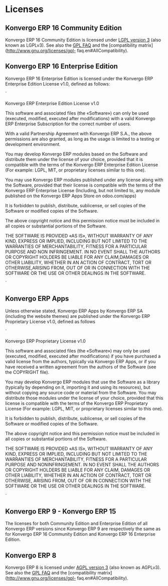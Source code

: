# Licenses

## Konvergo ERP 16 Community Edition

Konvergo ERP 16 Community Edition is licensed under [LGPL version
3](http://www.gnu.org/licenses/lgpl-3.0.en) (also known as LGPLv3). See
also the [GPL FAQ](http://www.gnu.org/licenses/gpl-faq.en) and the
[compatibility matrix](http://www.gnu.org/licenses/gpl-
faq.en#AllCompatibility).

## Konvergo ERP 16 Enterprise Edition

Konvergo ERP 16 Enterprise Edition is licensed under the Konvergo ERP Enterprise Edition
License v1.0, defined as follows:

`

Konvergo ERP Enterprise Edition License v1.0

This software and associated files (the «Software») can only be used
(executed, modified, executed after modifications) with a valid Konvergo ERP
Enterprise Subscription for the correct number of users.

With a valid Partnership Agreement with Konvergo ERP S.A., the above permissions are
also granted, as long as the usage is limited to a testing or development
environment.

You may develop Konvergo ERP modules based on the Software and distribute them under
the license of your choice, provided that it is compatible with the terms of
the Konvergo ERP Enterprise Edition License (For example: LGPL, MIT, or proprietary
licenses similar to this one).

You may use Konvergo ERP modules published under any license along with the Software,
provided that their license is compatible with the terms of the Konvergo ERP
Enterprise License (Including, but not limited to, any module published on the
Konvergo ERP Apps Store on odoo.com/apps)

It is forbidden to publish, distribute, sublicense, or sell copies of the
Software or modified copies of the Software.

The above copyright notice and this permission notice must be included in all
copies or substantial portions of the Software.

THE SOFTWARE IS PROVIDED «AS IS», WITHOUT WARRANTY OF ANY KIND, EXPRESS OR
IMPLIED, INCLUDING BUT NOT LIMITED TO THE WARRANTIES OF MERCHANTABILITY,
FITNESS FOR A PARTICULAR PURPOSE AND NON INFRINGEMENT. IN NO EVENT SHALL THE
AUTHORS OR COPYRIGHT HOLDERS BE LIABLE FOR ANY CLAIM,DAMAGES OR OTHER
LIABILITY, WHETHER IN AN ACTION OF CONTRACT, TORT OR OTHERWISE,ARISING FROM,
OUT OF OR IN CONNECTION WITH THE SOFTWARE OR THE USE OR OTHER DEALINGS IN THE
SOFTWARE.

`

## Konvergo ERP Apps

Unless otherwise stated, Konvergo ERP Apps by Konvergo ERP SA (including the website themes)
are published under the Konvergo ERP Proprietary License v1.0, defined as follows

`

Konvergo ERP Proprietary License v1.0

This software and associated files (the «Software») may only be used
(executed, modified, executed after modifications) if you have purchased a
valid license from the authors, typically via Konvergo ERP Apps, or if you have
received a written agreement from the authors of the Software (see the
COPYRIGHT file).

You may develop Konvergo ERP modules that use the Software as a library (typically by
depending on it, importing it and using its resources), but without copying
any source code or material from the Software. You may distribute those
modules under the license of your choice, provided that this license is
compatible with the terms of the Konvergo ERP Proprietary License (For example: LGPL,
MIT, or proprietary licenses similar to this one).

It is forbidden to publish, distribute, sublicense, or sell copies of the
Software or modified copies of the Software.

The above copyright notice and this permission notice must be included in all
copies or substantial portions of the Software.

THE SOFTWARE IS PROVIDED «AS IS», WITHOUT WARRANTY OF ANY KIND, EXPRESS OR
IMPLIED, INCLUDING BUT NOT LIMITED TO THE WARRANTIES OF MERCHANTABILITY,
FITNESS FOR A PARTICULAR PURPOSE AND NONINFRINGEMENT. IN NO EVENT SHALL THE
AUTHORS OR COPYRIGHT HOLDERS BE LIABLE FOR ANY CLAIM, DAMAGES OR OTHER
LIABILITY, WHETHER IN AN ACTION OF CONTRACT, TORT OR OTHERWISE, ARISING FROM,
OUT OF OR IN CONNECTION WITH THE SOFTWARE OR THE USE OR OTHER DEALINGS IN THE
SOFTWARE.

`

## Konvergo ERP 9 - Konvergo ERP 15

The licenses for both Community Edition and Enterprise Edition of all Konvergo ERP
versions since Konvergo ERP 9 are respectively the same as for Konvergo ERP 16 Community
Edition and Konvergo ERP 16 Enterprise Edition.

## Konvergo ERP 8

Konvergo ERP 8 is licensed under [AGPL version
3](http://www.gnu.org/licenses/agpl-3.0.en) (also known as AGPLv3). See
also the [GPL FAQ](http://www.gnu.org/licenses/gpl-faq.en) and the
[compatibility matrix](http://www.gnu.org/licenses/gpl-
faq.en#AllCompatibility).

